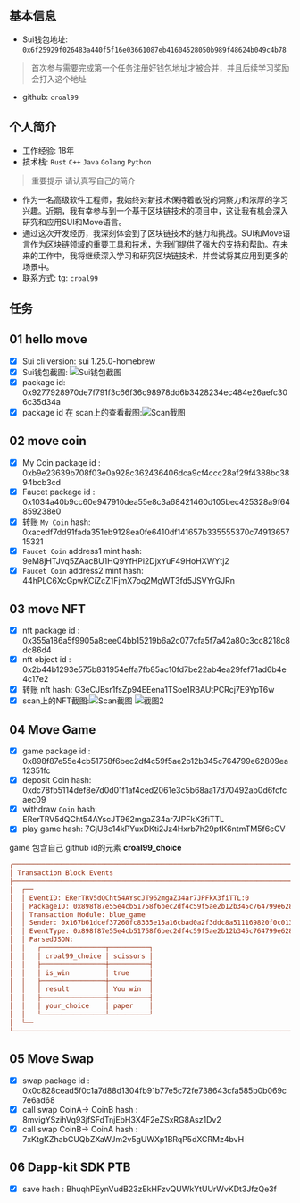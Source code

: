 ## 基本信息
- Sui钱包地址: `0x6f25929f026483a440f5f16e03661087eb41604528050b989f48624b049c4b78`
> 首次参与需要完成第一个任务注册好钱包地址才被合并，并且后续学习奖励会打入这个地址
- github: `croal99`

## 个人简介
- 工作经验: 18年
- 技术栈: `Rust` `C++` `Java` `Golang` `Python`
> 重要提示 请认真写自己的简介
- 作为一名高级软件工程师，我始终对新技术保持着敏锐的洞察力和浓厚的学习兴趣。近期，我有幸参与到一个基于区块链技术的项目中，这让我有机会深入研究和应用SUI和Move语言。
- 通过这次开发经历，我深刻体会到了区块链技术的魅力和挑战。SUI和Move语言作为区块链领域的重要工具和技术，为我们提供了强大的支持和帮助。在未来的工作中，我将继续深入学习和研究区块链技术，并尝试将其应用到更多的场景中。
- 联系方式: tg: `croal99` 

## 任务

##   01 hello move  
- [x] Sui cli version: sui 1.25.0-homebrew
- [x] Sui钱包截图: ![Sui钱包截图](./images/task_01_image_01.png)
- [x] package id: 0x9277928970de7f791f3c66f36c98978dd6b3428234ec484e26aefc306c35d34a
- [X] package id 在 scan上的查看截图:![Scan截图](./images/task_01_image_02.png)

##   02 move coin
- [x] My Coin package id : 0xb9e23639b708f03e0a928c362436406dca9cf4ccc28af29f4388bc3894bcb3cd
- [x] Faucet package id : 0x1034a40b9cc60e947910dea55e8c3a68421460d105bec425328a9f64859238e0
- [x] 转账 `My Coin` hash: 0xacedf7dd91fada351eb9128ea0fe6410df141657b335555370c7491365715321
- [x] `Faucet Coin` address1 mint hash: 9eM8jHTJvq5ZAacBU1HQ9YfHPi2DjxYuF49HoHXWYtj2
- [x] `Faucet Coin` address2 mint hash: 44hPLC6XcGpwKCiZcZ1FjmX7oq2MgWT3fd5JSVYrGJRn

##   03 move NFT
- [x] nft package id : 0x355a186a5f9905a8cee04bb15219b6a2c077cfa5f7a42a80c3cc8218c8dc86d4
- [x] nft object id : 0x2b44b1293e575b831954effa7fb85ac10fd7be22ab4ea29fef71ad6b4e4c17e2
- [x] 转账 nft  hash: G3eCJBsr1fsZp94EEena1TSoe1RBAUtPCRcj7E9YpT6w
- [x] scan上的NFT截图:![Scan截图](./images/task_03_image_01.png) ![截图2](./images/task_03_image_02.png)

##   04 Move Game
- [x] game package id : 0x898f87e55e4cb51758f6bec2df4c59f5ae2b12b345c764799e62809ea12351fc
- [x] deposit Coin hash: 0xdc78fb5114def8e7d0d01f1af4ced2061e3c5b68aa17d70492ab0d6fcfcaec09
- [x] withdraw `Coin` hash: ERerTRV5dQCht54AYscJT962mgaZ34ar7JPFkX3fiTTL
- [x] play game hash: 7GjU8c14kPYuxDKti2Jz4Hxrb7h29pfK6ntmTM5f6cCV

game 包含自己 github id的元素 **croal99_choice**
```ini
╭────────────────────────────────────────────────────────────────────────────────────────────────────────────────╮
│ Transaction Block Events                                                                                       │
├────────────────────────────────────────────────────────────────────────────────────────────────────────────────┤
│  ┌──                                                                                                           │
│  │ EventID: ERerTRV5dQCht54AYscJT962mgaZ34ar7JPFkX3fiTTL:0                                                     │
│  │ PackageID: 0x898f87e55e4cb51758f6bec2df4c59f5ae2b12b345c764799e62809ea12351fc                               │
│  │ Transaction Module: blue_game                                                                               │
│  │ Sender: 0x167b61dcef37260fc8335e15a16cbad0a2f3ddc8a511169820f0c013396f205b                                  │
│  │ EventType: 0x898f87e55e4cb51758f6bec2df4c59f5ae2b12b345c764799e62809ea12351fc::blue_game::GamingResultEvent │
│  │ ParsedJSON:                                                                                                 │
│  │   ┌────────────────┬──────────┐                                                                             │
│  │   │ croal99_choice │ scissors │                                                                             │
│  │   ├────────────────┼──────────┤                                                                             │
│  │   │ is_win         │ true     │                                                                             │
│  │   ├────────────────┼──────────┤                                                                             │
│  │   │ result         │ You win  │                                                                             │
│  │   ├────────────────┼──────────┤                                                                             │
│  │   │ your_choice    │ paper    │                                                                             │
│  │   └────────────────┴──────────┘                                                                             │
│  └──                                                                                                           │
╰────────────────────────────────────────────────────────────────────────────────────────────────────────────────╯

```


##   05 Move Swap
- [x] swap package id : 0x0c828cead5f0c1a7d88d1304fb91b77e5c72fe738643cfa585b0b069c7e6ad68
- [x] call swap CoinA-> CoinB  hash : 8mvigYSzihVq93jfSFdTnjEbH3X4F2eZSxRG8Asz1Dv2
- [x] call swap CoinB-> CoinA  hash : 7xKtgKZhabCUQbZXaWJm2v5gUWXp1BRqP5dXCRMz4bvH

##   06 Dapp-kit SDK PTB
- [x] save hash : BhuqhPEynVudB23zEkHFzvQUWkYtUUrWvKDt3JfzQe3f
